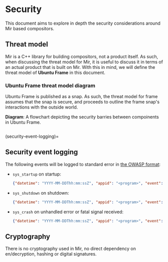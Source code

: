 # Security

This document aims to explore in depth the security considerations around Mir
based compositors.

## Threat model

Mir is a C++ library for building compositors, not a product itself. As such,
when discussing the threat model for Mir, it is useful to discuss it in terms
of an actual product that is built on Mir. With this in mind, we will define
the threat model of **Ubuntu Frame** in this document.

### Ubuntu Frame threat model diagram

Ubuntu Frame is published as a snap. As such, the threat model for frame assumes
that the snap is secure, and proceeds to outline the frame snap's interactions
with the outside world.

**Diagram**: A flowchart depicting the security barries between compoinents in Ubuntu Frame.

```{mermaid} ubuntu_frame_threat_model.mmd
```

(security-event-logging)=

## Security event logging

The following events will be logged to standard error in [the OWASP format](https://github.com/OWASP/CheatSheetSeries/blob/master/cheatsheets/Logging_Vocabulary_Cheat_Sheet.md):

- `sys_startup` on startup:
  ```json
  {"datetime": "YYYY-MM-DDThh:mm:ssZ", "appid": "<program>", "event": "sys_startup", "level": "WARN", "description": "Mir is starting up" }
  ```
- `sys_shutdown` on shutdown:
  ```json
  {"datetime": "YYYY-MM-DDThh:mm:ssZ", "appid": "<program>", "event": "sys_shutdown", "level": "WARN", "description": "Mir is shutting down" }
  ```
- `sys_crash` on unhandled error or fatal signal received:
  ```json
  {"datetime": "YYYY-MM-DDThh:mm:ssZ", "appid": "<program>", "event": "sys_crash", "level": "WARN", "description": "Fatal signal received" }
  ```

## Cryptography

There is no cryptography used in Mir, no direct dependency on en/decryption,
hashing or digital signatures.
